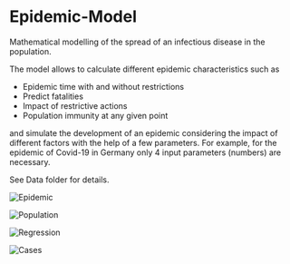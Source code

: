 # Epidemic-Model
Mathematical modelling of the spread of an infectious disease in the population.

The model allows to calculate different epidemic characteristics such as

-	Epidemic time with and without restrictions
-	Predict fatalities
-	Impact of restrictive actions
-	Population immunity at any given point

and simulate the development of an epidemic considering the impact of different factors with the help of a few parameters.
For example, for the epidemic of Covid-19 in Germany only 4 input parameters (numbers) are necessary.

See Data folder for details.

![Epidemic](https://getimg.germany.ru/g/https://foren.germany.ru/images/upload/1/7/856617/IMAGE.PNG)

![Population](https://getimg.germany.ru/g/https://foren.germany.ru/images/upload/1/7/856617/02.05.2020-PGRAPH.PNG)

![Regression](https://getimg.germany.ru/g/https://foren.germany.ru/images/upload/1/7/856617/02.05.2020-REG1.PNG)

![Cases](https://getimg.germany.ru/g/https://foren.germany.ru/images/upload/1/7/856617/02.05.2020-CDGRAPH.PNG)

